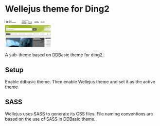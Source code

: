 # Wellejus theme for Ding2

![Screenshot of wellejus theme](screenshot.png)

A sub-theme based on DDBasic theme for ding2.

## Setup

Enable ddbasic theme. Then enable Wellejus theme and set it as the active theme

## SASS

Wellejus uses SASS to generate its CSS files. File naming conventions are based on the use of SASS in DDBasic theme.